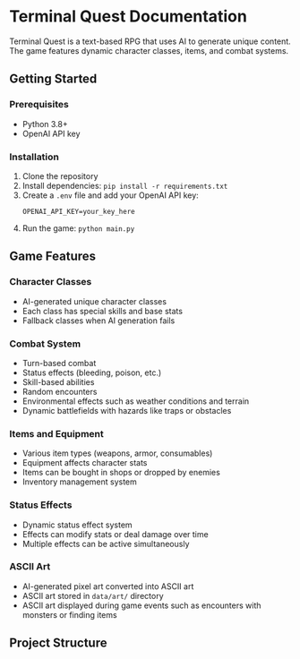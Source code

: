 # Terminal Quest Documentation

Terminal Quest is a text-based RPG that uses AI to generate unique content. The game features dynamic character classes, items, and combat systems.

## Getting Started

### Prerequisites
- Python 3.8+
- OpenAI API key

### Installation
1. Clone the repository
2. Install dependencies: `pip install -r requirements.txt`
3. Create a `.env` file and add your OpenAI API key:
   ```
   OPENAI_API_KEY=your_key_here
   ```
4. Run the game: `python main.py`

## Game Features

### Character Classes
- AI-generated unique character classes
- Each class has special skills and base stats
- Fallback classes when AI generation fails

### Combat System
- Turn-based combat
- Status effects (bleeding, poison, etc.)
- Skill-based abilities
- Random encounters
- Environmental effects such as weather conditions and terrain
- Dynamic battlefields with hazards like traps or obstacles

### Items and Equipment
- Various item types (weapons, armor, consumables)
- Equipment affects character stats
- Items can be bought in shops or dropped by enemies
- Inventory management system

### Status Effects
- Dynamic status effect system
- Effects can modify stats or deal damage over time
- Multiple effects can be active simultaneously

### ASCII Art
- AI-generated pixel art converted into ASCII art
- ASCII art stored in `data/art/` directory
- ASCII art displayed during game events such as encounters with monsters or finding items

## Project Structure
